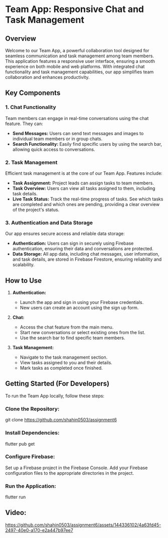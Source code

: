# Team App: Responsive Chat and Task Management

## Overview

Welcome to our Team App, a powerful collaboration tool designed for seamless communication and task management among team members. This application features a responsive user interface, ensuring a smooth experience on both mobile and web platforms. With integrated chat functionality and task management capabilities, our app simplifies team collaboration and enhances productivity.

## Key Components

### 1. Chat Functionality

Team members can engage in real-time conversations using the chat feature. They can:

- **Send Messages:** Users can send text messages and images to individual team members or in group chats.
- **Search Functionality:** Easily find specific users by using the search bar, allowing quick access to conversations.

### 2. Task Management

Efficient task management is at the core of our Team App. Features include:

- **Task Assignment:** Project leads can assign tasks to team members.
- **Task Overview:** Users can view all tasks assigned to them, including task details.
- **Live Task Status:** Track the real-time progress of tasks. See which tasks are completed and which ones are pending, providing a clear overview of the project's status.

### 3. Authentication and Data Storage

Our app ensures secure access and reliable data storage:

- **Authentication:** Users can sign in securely using Firebase authentication, ensuring their data and conversations are protected.
- **Data Storage:** All app data, including chat messages, user information, and task details, are stored in Firebase Firestore, ensuring reliability and scalability.

## How to Use

1. **Authentication:**
   - Launch the app and sign in using your Firebase credentials.
   - New users can create an account using the sign up form.

2. **Chat:**
   - Access the chat feature from the main menu.
   - Start new conversations or select existing ones from the list.
   - Use the search bar to find specific team members.

3. **Task Management:**
   - Navigate to the task management section.
   - View tasks assigned to you and their details.
   - Mark tasks as completed once finished.

## Getting Started (For Developers)

To run the Team App locally, follow these steps:

### Clone the Repository:

git clone <https://github.com/shahin0503/assignment6>

### Install Dependencies:

flutter pub get

### Configure Firebase:

Set up a Firebase project in the Firebase Console.
Add your Firebase configuration files to the appropriate directories in the project.

### Run the Application:

flutter run

## Video: 


https://github.com/shahin0503/assignment6/assets/144336102/4a63fd45-2497-40e0-a170-e2a447b97ee7

